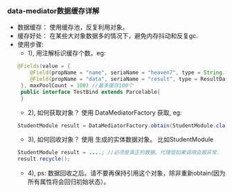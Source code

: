 
### data-mediator数据缓存详解 
 * 数据缓存： 使用缓存池，反复利用对象。
 * 缓存好处： 在某些大对象数据多的情况下，避免内存抖动和反复gc.
 * 使用步骤:
   * 1), 用注解标识缓存个数。eg:
   ```java
   @Fields(value = {
       @Field(propName = "name", seriaName = "heaven7", type = String.class),
       @Field(propName = "data", seriaName = "result", type = ResultData.class),
    }, maxPoolCount = 100) //最多缓存100个
    public interface TestBind extends Parcelable{
    }
   ```
   * 2), 如何获取对象？     使用 DataMediatorFactory 获取, eg:
   ```java
   StudentModule result = DataMediatorFactory.obtain(StudentModule.class);
   ```
   * 3), 如何回收对象？     使用 生成的实体数据对象。 比如StudentModule
   ```java
   StudentModule result = ....; //必须是真正的数据。代理层如果调用会报异常.
   result.recycle();
   ```
   * 4), ps: 数据回收之后。请不要再保持引用这个对象，除非重新obtain(因为所有属性将会回归初始状态）。
